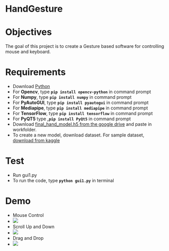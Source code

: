 # HandGesture
# Objectives
The goal of this project is to create a Gesture based software for controlling mouse and keyboard.

# Requirements
- Download [Python](https://www.python.org/downloads/)
- For **Opencv**, type **`pip install opencv-python`** in command prompt
- For **Numpy**, type **`pip install numpy`** in command prompt
- For **PyAutoGUI**, type **`pip install pyautogui`** in command prompt
- For **Mediapipe**, type **`pip install mediapipe`** in command prompt
- For **TensorFlow**, type **`pip install tensorflow`** in command prompt
- For **PyQT5** type **,`pip install PyQt5`** in command prompt
- Download [final_hand_model.h5 from the google drive](https://drive.google.com/file/d/1vAoISPg1hA_twqAr8347KlFU8rUr9-uq/view?usp=sharing)  and paste in workfolder.
- To create a new model, download dataset. For sample dataset, [download from kaggle](https://www.kaggle.com/datasets/kapillondhe/american-sign-language)

# Test
- Run gui1.py
- To run the code, type **`python gui1.py`** in terminal

# Demo
- Mouse Control 
- <img src = "https://github.com/Spikeyspandan/SeniorProject/blob/main/Demos/ezgif-2-823ee0aa42.gif">
- Scroll Up and Down
- <img src = "https://github.com/Spikeyspandan/SeniorProject/blob/main/Demos/ezgif-2-926a8c872e.gif">
- Drag and Drop
- <img src = "https://github.com/Spikeyspandan/SeniorProject/blob/main/Demos/ezgif-2-c08a6a2df7.gif">
